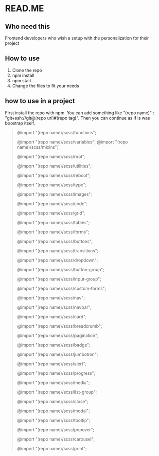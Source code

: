 READ.ME
========================

## Who need this
Frontend developers who wish a setup with the personalization for their project

## How to use
1. Clone the repo
2. npm install
3. npm start
4. Change the files to fit your needs

## how to use in a project
First install the repo with npm. You can add something like "(repo name)" : "git+ssh://git@(repo url)#(repo tag)". 
Then you can continue as if is was boostrap itself. 
> @import "(repo name)/scss/functions";
>
>@import "(repo name)/scss/variables";
> @import "(repo name)/scss/mixins";`
>
>@import "(repo name)/scss/root";
>
>@import "(repo name)/scss/utilities";
>
>@import "(repo name)/scss/reboot";
>
>@import "(repo name)/scss/type";
>
>@import "(repo name)/scss/images";
>
>@import "(repo name)/scss/code";
>
>@import "(repo name)/scss/grid";
>
>@import "(repo name)/scss/tables";
>
>@import "(repo name)/scss/forms";
>
>@import "(repo name)/scss/buttons";
>
>@import "(repo name)/scss/transitions";
>
>@import "(repo name)/scss/dropdown";
>
>@import "(repo name)/scss/button-group";
>
>@import "(repo name)/scss/input-group";
>
>@import "(repo name)/scss/custom-forms";
>
>@import "(repo name)/scss/nav";
>
>@import "(repo name)/scss/navbar";
>
>@import "(repo name)/scss/card";
>
>@import "(repo name)/scss/breadcrumb";
>
>@import "(repo name)/scss/pagination";
>
>@import "(repo name)/scss/badge";
>
>@import "(repo name)/scss/jumbotron";
>
>@import "(repo name)/scss/alert";
>
>@import "(repo name)/scss/progress";
>
>@import "(repo name)/scss/media";
>
>@import "(repo name)/scss/list-group";
>
>@import "(repo name)/scss/close";
>
>@import "(repo name)/scss/modal";
>
>@import "(repo name)/scss/tooltip";
>
>@import "(repo name)/scss/popover";
>
>@import "(repo name)/scss/carousel";
>
>@import "(repo name)/scss/print";
